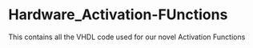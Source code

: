 # Hardware_Activation-FUnctions
This contains all the VHDL code used for our novel Activation Functions
